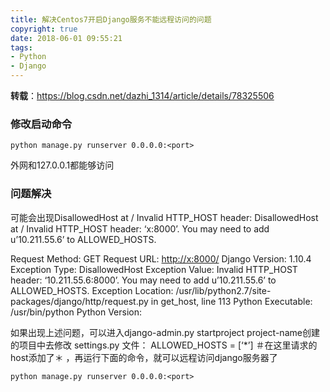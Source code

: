 ```yaml
---
title: 解决Centos7开启Django服务不能远程访问的问题
copyright: true
date: 2018-06-01 09:55:21
tags:
- Python
- Django
---
```


**转载**：https://blog.csdn.net/dazhi_1314/article/details/78325506

### 修改启动命令

```
python manage.py runserver 0.0.0.0:<port>
```

外网和127.0.0.1都能够访问

### 问题解决

可能会出现DisallowedHost at / Invalid HTTP_HOST header: 
DisallowedHost at / 
Invalid HTTP_HOST header: ‘x:8000’. You may need to add u’10.211.55.6’ to ALLOWED_HOSTS.

Request Method: GET 
Request URL: <http://x:8000/> 
Django Version: 1.10.4 
Exception Type: DisallowedHost 
Exception Value: 
Invalid HTTP_HOST header: ‘10.211.55.6:8000’. You may need to add u’10.211.55.6’ to ALLOWED_HOSTS. 
Exception Location: /usr/lib/python2.7/site-packages/django/http/request.py in get_host, line 113 
Python Executable: /usr/bin/python 
Python Version:

如果出现上述问题，可以进入django-admin.py startproject project-name创建的项目中去修改 settings.py 文件： 
ALLOWED_HOSTS = [‘*’] ＃在这里请求的host添加了＊ ，再运行下面的命令，就可以远程访问django服务器了

```
python manage.py runserver 0.0.0.0:<port>
```